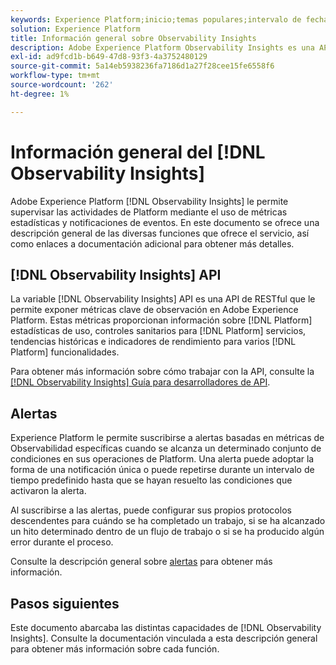 ```yaml
---
keywords: Experience Platform;inicio;temas populares;intervalo de fechas
solution: Experience Platform
title: Información general sobre Observability Insights
description: Adobe Experience Platform Observability Insights es una API de RESTful que le permite exponer métricas clave en actividades de Platform. Estas métricas proporcionan información sobre las estadísticas de uso de Platform, las comprobaciones de estado de los servicios de Platform, las tendencias históricas y los indicadores de rendimiento de varias funcionalidades de Platform.
exl-id: ad9fcd1b-b649-47d8-93f3-4a3752480129
source-git-commit: 5a14eb5938236fa7186d1a27f28cee15fe6558f6
workflow-type: tm+mt
source-wordcount: '262'
ht-degree: 1%

---
```


# Información general del [!DNL Observability Insights]

Adobe Experience Platform [!DNL Observability Insights] le permite supervisar las actividades de Platform mediante el uso de métricas estadísticas y notificaciones de eventos. En este documento se ofrece una descripción general de las diversas funciones que ofrece el servicio, así como enlaces a documentación adicional para obtener más detalles.

## [!DNL Observability Insights] API

La variable [!DNL Observability Insights] API es una API de RESTful que le permite exponer métricas clave de observación en Adobe Experience Platform. Estas métricas proporcionan información sobre [!DNL Platform] estadísticas de uso, controles sanitarios para [!DNL Platform] servicios, tendencias históricas e indicadores de rendimiento para varios [!DNL Platform] funcionalidades.

Para obtener más información sobre cómo trabajar con la API, consulte la [[!DNL Observability Insights] Guía para desarrolladores de API](./api/overview.md).

## Alertas

Experience Platform le permite suscribirse a alertas basadas en métricas de Observabilidad específicas cuando se alcanza un determinado conjunto de condiciones en sus operaciones de Platform. Una alerta puede adoptar la forma de una notificación única o puede repetirse durante un intervalo de tiempo predefinido hasta que se hayan resuelto las condiciones que activaron la alerta.

Al suscribirse a las alertas, puede configurar sus propios protocolos descendentes para cuándo se ha completado un trabajo, si se ha alcanzado un hito determinado dentro de un flujo de trabajo o si se ha producido algún error durante el proceso.

Consulte la descripción general sobre [alertas](./alerts/overview.md) para obtener más información.

## Pasos siguientes

Este documento abarcaba las distintas capacidades de [!DNL Observability Insights]. Consulte la documentación vinculada a esta descripción general para obtener más información sobre cada función.
